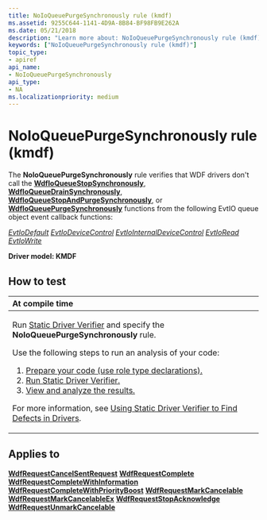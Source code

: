 ```yaml
---
title: NoIoQueuePurgeSynchronously rule (kmdf)
ms.assetid: 9255C644-1141-4D9A-8B84-BF98FB9E262A
ms.date: 05/21/2018
description: "Learn more about: NoIoQueuePurgeSynchronously rule (kmdf)"
keywords: ["NoIoQueuePurgeSynchronously rule (kmdf)"]
topic_type:
- apiref
api_name:
- NoIoQueuePurgeSynchronously
api_type:
- NA
ms.localizationpriority: medium
---
```


# NoIoQueuePurgeSynchronously rule (kmdf)


The **NoIoQueuePurgeSynchronously** rule verifies that WDF drivers don't call the [**WdfIoQueueStopSynchronously**](/windows-hardware/drivers/ddi/wdfio/nf-wdfio-wdfioqueuestopsynchronously), [**WdfIoQueueDrainSynchronously**](/windows-hardware/drivers/ddi/wdfio/nf-wdfio-wdfioqueuedrainsynchronously), [**WdfIoQueueStopAndPurgeSynchronously**](/windows-hardware/drivers/ddi/wdfio/nf-wdfio-wdfioqueuestopandpurgesynchronously), or [**WdfIoQueuePurgeSynchronously**](/windows-hardware/drivers/ddi/wdfio/nf-wdfio-wdfioqueuepurgesynchronously) functions from the following EvtIO queue object event callback functions:

[*EvtIoDefault*](/windows-hardware/drivers/ddi/wdfio/nc-wdfio-evt_wdf_io_queue_io_default)
[*EvtIoDeviceControl*](/windows-hardware/drivers/ddi/wdfio/nc-wdfio-evt_wdf_io_queue_io_device_control)
[*EvtIoInternalDeviceControl*](/windows-hardware/drivers/ddi/wdfio/nc-wdfio-evt_wdf_io_queue_io_internal_device_control)
[*EvtIoRead*](/windows-hardware/drivers/ddi/wdfio/nc-wdfio-evt_wdf_io_queue_io_read)
[*EvtIoWrite*](/windows-hardware/drivers/ddi/wdfio/nc-wdfio-evt_wdf_io_queue_io_write)

**Driver model: KMDF**

How to test
-----------

<table>
<colgroup>
<col width="100%" />
</colgroup>
<thead>
<tr class="header">
<th align="left">At compile time</th>
</tr>
</thead>
<tbody>
<tr class="odd">
<td align="left"><p>Run <a href="/windows-hardware/drivers/devtest/static-driver-verifier" data-raw-source="[Static Driver Verifier](./static-driver-verifier.md)">Static Driver Verifier</a> and specify the <strong>NoIoQueuePurgeSynchronously</strong> rule.</p>
Use the following steps to run an analysis of your code:
<ol>
<li><a href="/windows-hardware/drivers/devtest/using-static-driver-verifier-to-find-defects-in-drivers#preparing-your-source-code" data-raw-source="[Prepare your code (use role type declarations).](./using-static-driver-verifier-to-find-defects-in-drivers.md#preparing-your-source-code)">Prepare your code (use role type declarations).</a></li>
<li><a href="/windows-hardware/drivers/devtest/using-static-driver-verifier-to-find-defects-in-drivers#running-static-driver-verifier" data-raw-source="[Run Static Driver Verifier.](./using-static-driver-verifier-to-find-defects-in-drivers.md#running-static-driver-verifier)">Run Static Driver Verifier.</a></li>
<li><a href="/windows-hardware/drivers/devtest/using-static-driver-verifier-to-find-defects-in-drivers#viewing-and-analyzing-the-results" data-raw-source="[View and analyze the results.](./using-static-driver-verifier-to-find-defects-in-drivers.md#viewing-and-analyzing-the-results)">View and analyze the results.</a></li>
</ol>
<p>For more information, see <a href="/windows-hardware/drivers/devtest/using-static-driver-verifier-to-find-defects-in-drivers" data-raw-source="[Using Static Driver Verifier to Find Defects in Drivers](./using-static-driver-verifier-to-find-defects-in-drivers.md)">Using Static Driver Verifier to Find Defects in Drivers</a>.</p></td>
</tr>
</tbody>
</table>

Applies to
----------

[**WdfRequestCancelSentRequest**](/windows-hardware/drivers/ddi/wdfrequest/nf-wdfrequest-wdfrequestcancelsentrequest)
[**WdfRequestComplete**](/windows-hardware/drivers/ddi/wdfrequest/nf-wdfrequest-wdfrequestcomplete)
[**WdfRequestCompleteWithInformation**](/windows-hardware/drivers/ddi/wdfrequest/nf-wdfrequest-wdfrequestcompletewithinformation)
[**WdfRequestCompleteWithPriorityBoost**](/windows-hardware/drivers/ddi/wdfrequest/nf-wdfrequest-wdfrequestcompletewithpriorityboost)
[**WdfRequestMarkCancelable**](/windows-hardware/drivers/ddi/wdfrequest/nf-wdfrequest-wdfrequestmarkcancelable)
[**WdfRequestMarkCancelableEx**](/windows-hardware/drivers/ddi/wdfrequest/nf-wdfrequest-wdfrequestmarkcancelableex)
[**WdfRequestStopAcknowledge**](/windows-hardware/drivers/ddi/wdfrequest/nf-wdfrequest-wdfrequeststopacknowledge)
[**WdfRequestUnmarkCancelable**](/windows-hardware/drivers/ddi/wdfrequest/nf-wdfrequest-wdfrequestunmarkcancelable)
